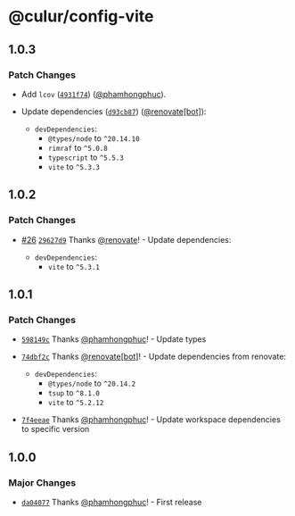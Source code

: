 # @culur/config-vite

## 1.0.3

### Patch Changes

- Add `lcov` ([`4931f74`](https://github.com/culur/culur/commit/4931f7415c02349b73477b7c48bcf20fe632a137)) ([@phamhongphuc](https://github.com/phamhongphuc)).

- Update dependencies ([`d93cb87`](https://github.com/culur/culur/commit/d93cb876849a7fecd690372b0fd801eabe75eb4a)) ([@renovate[bot]](https://github.com/renovate%5Bbot%5D)):

  - `devDependencies`:
    - `@types/node` to `^20.14.10`
    - `rimraf` to `^5.0.8`
    - `typescript` to `^5.5.3`
    - `vite` to `^5.3.3`

## 1.0.2

### Patch Changes

- [#26](https://github.com/culur/culur/pull/26) [`29627d9`](https://github.com/culur/culur/commit/29627d9f3d8966a6010e89fb79c61efd9aa3ba69) Thanks [@renovate](https://github.com/apps/renovate)! - Update dependencies:

  - `devDependencies`:
    - `vite` to `^5.3.1`

## 1.0.1

### Patch Changes

- [`598149c`](https://github.com/culur/culur/commit/598149c4ad511c663cc678d7c72d62a7a6c0ba32) Thanks [@phamhongphuc](https://github.com/phamhongphuc)! - Update types

- [`74dbf2c`](https://github.com/culur/culur/commit/74dbf2c0050b30e9289aa7879c4cbb9ac103f4d3) Thanks [@renovate[bot]](https://github.com/renovate%5Bbot%5D)! - Update dependencies from renovate:

  - `devDependencies`:
    - `@types/node` to `^20.14.2`
    - `tsup` to `^8.1.0`
    - `vite` to `^5.2.12`

- [`7f4eeae`](https://github.com/culur/culur/commit/7f4eeae4fa2c2dbed218675e8ce2cc91ca0bc4c3) Thanks [@phamhongphuc](https://github.com/phamhongphuc)! - Update workspace dependencies to specific version

## 1.0.0

### Major Changes

- [`da04077`](https://github.com/culur/culur/commit/da04077fb6051a7654da7f3df07de0e6ab9011d5) Thanks [@phamhongphuc](https://github.com/phamhongphuc)! - First release
